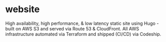 # website
High availability, high performance, & low latency static site using Hugo - built on AWS S3 and served via Route 53 & CloudFront. All AWS infrastructure automated via Terraform and shipped (CI/CD) via Codeship.


